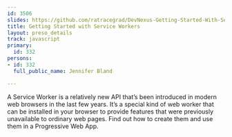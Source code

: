 ```yaml
---
id: 3506
slides: https://github.com/ratracegrad/DevNexus-Getting-Started-With-Service-Workers
title: Getting Started with Service Workers
layout: preso_details
track: javascript
primary:
  id: 332
persons:
- id: 332
  full_public_name: Jennifer Bland

---
```

A Service Worker is a relatively new API that’s been introduced in modern web browsers in the last few years. It’s a special kind of web worker that can be installed in your browser to provide features that were previously unavailable to ordinary web pages. Find out how to create them and use them in a Progressive Web App.
